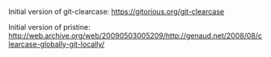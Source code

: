 Initial version of git-clearcase:
https://gitorious.org/git-clearcase

Initial version of pristine:
http://web.archive.org/web/20090503005209/http://genaud.net/2008/08/clearcase-globally-git-locally/

